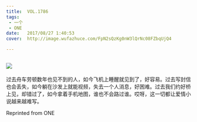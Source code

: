 ```yaml
---
title:	VOL.1786
tags:
 - 一个
 - ONE
date:	2017/08/27 1:40:53
cover:	http://image.wufazhuce.com/FpN2sQzKg0nW3lQrNc08FZbqUjQ4

---
```

![](http://image.wufazhuce.com/FpN2sQzKg0nW3lQrNc08FZbqUjQ4)
---

过去舟车劳顿数年也见不到的人，如今飞机上睡醒就见到了，好容易。过去写封信也会丢失，如今躺在沙发上就能视频，失去一个人消息，好困难。过去我们约好桥上见，却错过了，如今拿着手机地图，谁也不会路过谁。哎呀，这一切都让爱情小说越来越难写。
 
Reprinted from ONE
